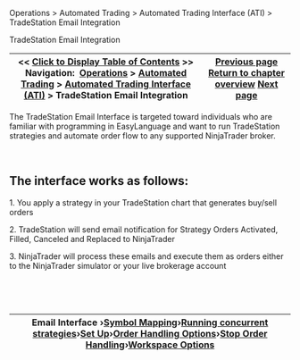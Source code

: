 ﻿


Operations \> Automated Trading \> Automated Trading Interface (ATI) \> TradeStation Email Integration






















TradeStation Email Integration







| \<\< [Click to Display Table of Contents](tradestation_email_integration.md) \>\> **Navigation:**     [Operations](operations.md) \> [Automated Trading](automated_trading.md) \> [Automated Trading Interface (ATI)](automated_trading_interface_at.md) \> TradeStation Email Integration | [Previous page](functions.md) [Return to chapter overview](automated_trading_interface_at.md) [Next page](running_concurrent_strategies_.md) |
| --- | --- |











The TradeStation Email Interface is targeted toward individuals who are familiar with programming in EasyLanguage and want to run TradeStation strategies and automate order flow to any supported NinjaTrader broker. 


 


## The interface works as follows:


1\. You apply a strategy in your TradeStation chart that generates buy/sell orders


2\. TradeStation will send email notification for Strategy Orders Activated, Filled, Canceled and Replaced to NinjaTrader


3\. NinjaTrader will process these emails and execute them as orders either to the NinjaTrader simulator or your live brokerage account


 


  




| Email Interface ›[Symbol Mapping](symbol_mapping.md)›[Running concurrent strategies](running_concurrent_strategies_.md)›[Set Up](set_up.md)›[Order Handling Options](order_handling_options.md)›[Stop Order Handling](stop_order_handling.md)›[Workspace Options](workspace_options.md) |
| --- |









